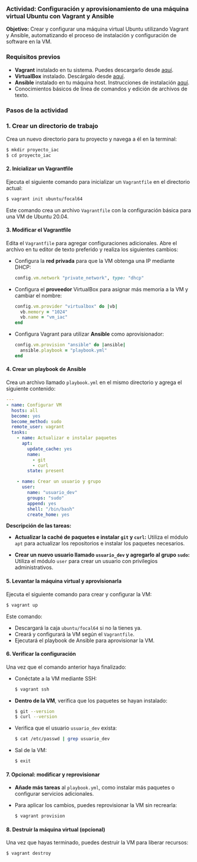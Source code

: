 ### **Actividad: Configuración y aprovisionamiento de una máquina virtual Ubuntu con Vagrant y Ansible**

**Objetivo:** Crear y configurar una máquina virtual Ubuntu utilizando Vagrant y Ansible, automatizando el proceso de instalación y configuración de software en la VM.

### **Requisitos previos**

- **Vagrant** instalado en tu sistema. Puedes descargarlo desde [aquí](https://www.vagrantup.com/downloads).
- **VirtualBox** instalado. Descárgalo desde [aquí](https://www.virtualbox.org/wiki/Downloads).
- **Ansible** instalado en tu máquina host. Instrucciones de instalación [aquí](https://docs.ansible.com/ansible/latest/installation_guide/intro_installation.html).
- Conocimientos básicos de línea de comandos y edición de archivos de texto.

### **Pasos de la actividad**

### **1. Crear un directorio de trabajo**

Crea un nuevo directorio para tu proyecto y navega a él en la terminal:

```bash
$ mkdir proyecto_iac
$ cd proyecto_iac
```

#### **2. Inicializar un Vagrantfile**

Ejecuta el siguiente comando para inicializar un `Vagrantfile` en el directorio actual:

```bash
$ vagrant init ubuntu/focal64
```

Este comando crea un archivo `Vagrantfile` con la configuración básica para una VM de Ubuntu 20.04.

#### **3. Modificar el Vagrantfile**

Edita el `Vagrantfile` para agregar configuraciones adicionales. Abre el archivo en tu editor de texto preferido y realiza los siguientes cambios:

- Configura la **red privada** para que la VM obtenga una IP mediante DHCP:

  ```ruby
  config.vm.network "private_network", type: "dhcp"
  ```

- Configura el **proveedor** VirtualBox para asignar más memoria a la VM y cambiar el nombre:

  ```ruby
  config.vm.provider "virtualbox" do |vb|
    vb.memory = "1024"
    vb.name = "vm_iac"
  end
  ```

- Configura Vagrant para utilizar **Ansible** como aprovisionador:

  ```ruby
  config.vm.provision "ansible" do |ansible|
    ansible.playbook = "playbook.yml"
  end
  ```

#### **4. Crear un playbook de Ansible**

Crea un archivo llamado `playbook.yml` en el mismo directorio y agrega el siguiente contenido:

```yaml
---
- name: Configurar VM
  hosts: all
  become: yes
  become_method: sudo
  remote_user: vagrant
  tasks:
    - name: Actualizar e instalar paquetes
      apt:
        update_cache: yes
        name:
          - git
          - curl
        state: present

    - name: Crear un usuario y grupo
      user:
        name: "usuario_dev"
        groups: "sudo"
        append: yes
        shell: "/bin/bash"
        create_home: yes
```

**Descripción de las tareas:**

- **Actualizar la caché de paquetes e instalar `git` y `curl`:**
  Utiliza el módulo `apt` para actualizar los repositorios e instalar los paquetes necesarios.

- **Crear un nuevo usuario llamado `usuario_dev` y agregarlo al grupo `sudo`:**
  Utiliza el módulo `user` para crear un usuario con privilegios administrativos.

#### **5. Levantar la máquina virtual y aprovisionarla**

Ejecuta el siguiente comando para crear y configurar la VM:

```bash
$ vagrant up
```

Este comando:

- Descargará la caja `ubuntu/focal64` si no la tienes ya.
- Creará y configurará la VM según el `Vagrantfile`.
- Ejecutará el playbook de Ansible para aprovisionar la VM.

#### **6. Verificar la configuración**

Una vez que el comando anterior haya finalizado:

- Conéctate a la VM mediante SSH:

  ```bash
  $ vagrant ssh
  ```

- **Dentro de la VM**, verifica que los paquetes se hayan instalado:

  ```bash
  $ git --version
  $ curl --version
  ```

- Verifica que el usuario `usuario_dev` exista:

  ```bash
  $ cat /etc/passwd | grep usuario_dev
  ```

- Sal de la VM:

  ```bash
  $ exit
  ```

#### **7. Opcional: modificar y reprovisionar**

- **Añade más tareas** al `playbook.yml`, como instalar más paquetes o configurar servicios adicionales.

- Para aplicar los cambios, puedes reprovisionar la VM sin recrearla:

  ```bash
  $ vagrant provision
  ```

#### **8. Destruir la máquina virtual (opcional)**

Una vez que hayas terminado, puedes destruir la VM para liberar recursos:

```bash
$ vagrant destroy
```

